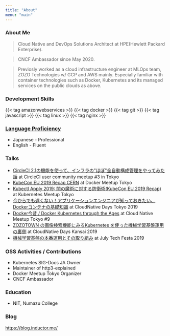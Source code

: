 ```yaml
---
title: "About"
menu: "main"
---
```


### About Me

> Cloud Native and DevOps Solutions Architect at HPE(Hewlett Packard Enterprise).

> CNCF Ambassador since May 2020.

> Previosly worked as a cloud infrastructure engineer at MLOps team, ZOZO Technologies w/ GCP and AWS mainly. Especially familiar with container technologies such as Docker, Kubernetes and its managed services on the public clouds as above.

### Development Skills

{{< tag amazonwebservices >}}
{{< tag docker >}}
{{< tag git >}}
{{< tag javascript >}}
{{< tag linux >}}
{{< tag nginx >}}

### [Language Proficiency](https://corporatefinanceinstitute.com/resources/careers/resume/language-proficiency-levels/)

- Japanese - Professional
- English - Fluent

### Talks

- [CircleCI 2.1の機能を使って、インフラの"ほぼ"全自動構成管理をやってみた話](https://speakerdeck.com/inductor/circleci-terraform) at CircleCI user community meetup #3 in Tokyo
- [KubeCon EU 2019 Recap CERN](https://speakerdeck.com/inductor/kubecon-eu-2019-recap) at Docker Meetup Tokyo
- [Kubectl Apply 2019: 闇の魔術に対する防衛術(KubeCon EU 2019 Recap)](https://speakerdeck.com/inductor/kubectl-apply-2019-defence-against-the-dark-arts) at Kubernetes Meetup Tokyo
- [今からでも遅くない！アプリケーションエンジニアが知っておきたい、Dockerコンテナの基礎知識](https://speakerdeck.com/inductor/the-basic-of-docker-container-for-developers) at CloudNative Days Tokyo 2019
- [Docker今昔 / Docker Kubernetes through the Ages](https://speakerdeck.com/inductor/docker-kubernetes-through-the-ages) at Cloud Native Meetup Tokyo #9
- [ZOZOTOWN の画像検索機能にみるKubernetes を使った機械学習基盤運用の裏側](https://speakerdeck.com/inductor/zozo-image-search-under-the-hood-with-kubernetes) at CloudNative Days Kansai 2019
- [機械学習基盤の本番運用とその取り組み](https://speakerdeck.com/inductor/ml-platform-in-production) at July Tech Festa 2019

### OSS Activities / Contributions

- Kubernetes SIG-Docs JA Owner
- Maintainer of http3-explained
- Docker Meetup Tokyo Organizer
- CNCF Ambassador

### Education

- NIT, Numazu College

### Blog

https://blog.inductor.me/
